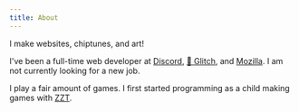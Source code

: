 ```yaml
---
title: About
---
```

I make websites, chiptunes, and art!

I've been a full-time web developer at [Discord][], [🎏 Glitch][], and [Mozilla][]. I am not currently looking for a new job.

I play a fair amount of games. I first started programming as a child making games with [ZZT][].

[Discord]: https://discord.com
[🎏 Glitch]: https://glitch.com/
[Mozilla]: https://www.mozilla.org/
[ZZT]: https://en.wikipedia.org/wiki/ZZT
